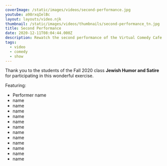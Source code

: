 ```yaml
---
coverImage: /static/images/videos/second-performance.jpg
youtube: a98rxqIelBc
layout: layouts/video.njk
thumbnail: /static/images/videos/thumbnails/second-performance_tn.jpg
title: Second Performance
date: 2020-12-11T08:04:44.000Z
description: Rewatch the second performance of the Virtual Comedy Cafe
tags:
  - video
  - comedy
  - show
---
```

Thank you to the students of the Fall 2020 class **Jewish Humor and Satire** for participating in this wonderful exercise.

Featuring:

* Performer name
* name
* name
* name
* name
* name
* name
* name
* name
* name
* name
* name
* name
